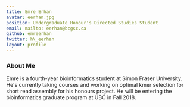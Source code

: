 ```yaml
---
title: Emre Erhan
avatar: eerhan.jpg
position: Undergraduate Honour's Directed Studies Student
email: mailto: eerhan@bcgsc.ca
github: emreerhan
twitter: h\_eerhan
layout: profile
---
```

### About Me
Emre is a fourth-year bioinformatics student at Simon Fraser University. He's currently taking courses and working on optimal kmer selection for short read assembly for his honours project. He will be entering the bioinformatics graduate program at UBC in Fall 2018.
